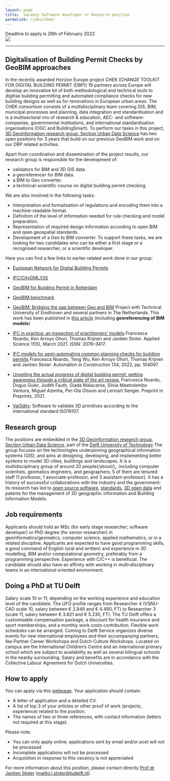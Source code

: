 ```yaml
---
layout: page
title:  Vacancy Software developer or Research position
permalink: /jobs/chek/
---
```


<div class="alert alert-danger" role="alert"> Deadline to apply is 28th of February 2022</div>

<div class="row">
	<div class="col-sm-12 col-xs-12"><img class="img-responsive" src="{{ "DBP.png" }}"></div>
</div>

- - - 

## Digitalisation of Building Permit Checks by GeoBIM approaches

In the recently awarded Horizon Europe project CHEK (CHANGE TOOLKIT FOR DIGITAL BUILDING PERMIT (DBP)) 19 partners across Europe will develop an innovative kit of both methodological and technical tools to digitise building permitting and automated compliance checks for new building designs as well as for renovations in European urban areas. The CHEK consortium consists of a multidisciplinary team covering GIS, BIM, municipal processes and planning, data integration and standardisation and is a multisectoral mix of research & education, AEC- and software-companies, governmental institutions, and international standardisation organisations (OGC and BuildingSmart).
To perform our tasks in this project, [3D Geoinformation research group, Section Urban Data Science](https://3d.bk.tudelft.nl) has two open positions for 3 years that build on our previous GeoBIM work and on our DBP related activities.

Apart from coordination and dissemination of the project results, our research group is responsible for the development of:
- validators for BIM and 3D GIS data.
- a georeferencer for BIM data.
- a BIM to Geo converter.
- a technical-scientific course on digital building permit checking.

We are also involved in the following tasks:
- Interpretation and formalisation of regulations and encoding them into a machine-readable format.
- Definition of the level of information needed for rule checking and model preparation.
- Representation of required design information according to open BIM and open geospatial standards.
- Development of a Geo to BIM converter.
To support these tasks, we are looking for two candidates who can be either a first stage or a recognised researcher, or a scientific developer.

Here you can find a few links to earlier related work done in our group:

- [European Network for Digital Building Permits](https://3d.bk.tudelft.nl/projects/eunet4dbp/)

- [IFC/CityGML/I3S](https://3d.bk.tudelft.nl/projects/i3s/)

- [GeoBIM for Building Permit in Rotterdam](https://3d.bk.tudelft.nl/projects/rotterdamgeobim_bp/)

- [GeoBIM benchmark]( https://3d.bk.tudelft.nl/projects/geobim-benchmark/)

- [GeoBIM: Bridging the gap between Geo and BIM](https://3d.bk.tudelft.nl/projects/geobim/) Project with Technical University of Eindhoven and several partners in The Netherlands. This work has been published in [this article](https://www.mdpi.com/2220-9964/7/8/311/htm) (including **georeferencing of BIM models**)

- [IFC in practice: an inspection of practitioners’ models](https://doi.org/10.3390/app11052232) Francesca Noardo, Ken Arroyo Ohori, Thomas Krijnen and Jantien Stoter. Applied Science 11(5), March 2021. ISSN: 2076–3417. 

- [IFC models for semi-automating common planning checks for building permits]( https://www.sciencedirect.com/science/article/pii/S0926580521005483?via%3Dihub) Francesca Noardo, Teng Wu, Ken Arroyo Ohori, Thomas Krijnen and Jantien Stoter. Automation in Construction 134, 2022, pp. 104097.

- [Unveiling the actual progress of digital building permit: getting awareness through a critical state of the art review.](https://doi.org/10.20944/preprints202110.0392.v2) Francesca Noardo, Dogus Guler, Judith Fauth, Giada Malacarne, Silvia Mastrolembo Ventura, Miguel Azenha, Per-Ola Olsson and Lennart Senger. Preprint in Preprints, 2021. 

- [Val3dity](https://github.com/tudelft3d/val3dity): Software to validate 3D primitives according to the international standard ISO19107.

## Research group
The positions are embedded in the [3D Geoinformation research group, Section Urban Data Science](https://3d.bk.tudelft.nl), part of the [Delft University of Technology](http://www.tudelft.nl)
The group focuses on the technologies underpinning geographical information systems (GIS), and aims at designing, developing, and implementing better systems to model 3D cities, buildings and landscapes. It is a multidisciplinary group of around 20 people(/about/),, including computer scientists, geomatics engineers, and geographers; 5 of them are tenured staff (1 professor, 1 associate-professor, and 3 assistant-professor). It has a history of successful collaborations with the industry and the government: its research has led to [open source software](https://github.com/tudelft3d), [standards](https://www.cityjson.org), [3D open data](https://3dbag.nl/en/viewer) and patents for the management of 3D geographic information and Building Information Models.

## Job requirements
<!-- 600 char --> 

Applicants should hold an MSc (for early stage researcher; software developer) or PhD degree (for senior researcher) in geoinformatics/geomatics, computer science, applied mathematics, or in a related discipline.
Applicants are expected to have good programming skills, a good command of English (oral and written) and experience in 3D modelling, BIM and/or computational geometry, preferably from a programming perspective. Experience with C/C++ is beneficial.
The candidate should also have an affinity with working in multi‐disciplinary teams in an international oriented environment.

## Doing a PhD at TU Delft

Salary scale 10 or 11; depending on the working experience and education level of the candidate.
The UFO profile ranges from Researcher 4 (VSNU-CAO scale 10, salary between € 2.846 and € 4.490, FT) to Researcher 3 (scale 11, salary between € 3.821 and € 5.230, FT).
The TU Delft offers a customisable compensation package, a discount for health insurance and sport memberships, and a monthly work costs contribution. Flexible work schedules can be arranged.
Coming to Delft Service organizes diverse events for new international employees and their accompanying partners, like Partner Career Workshops and Dutch Culture Workshops. Located on campus are the International Children’s Centre and an international primary school which are subject to availability as well as several bilingual schools in the nearby surrounding. Salary and benefits are in accordance with the Collective Labour Agreement for Dutch Universities.

## How to apply

<!-- <div class="alert alert-info" role="alert">
Deadline to apply is 28th of February 2022 at 23:00 (Amsterdam time).
</div> -->

You can apply via this [webpage]( https://www.tudelft.nl/over-tu-delft/werken-bij-tu-delft/vacatures/details?jobId=5598&jobTitle=Junior/Senior%20Researcher%20or%20Scientific%20Software%20Developer).
Your application should contain:

- A letter of application and a detailed CV.
- A list of top 3 of your articles or other proof of work (projects, experience) related to the position.
- The names of two or three references, with contact information (letters not required at this stage).

Please note:
- You can only apply online; applications sent by email and/or post will not be processed
- Incomplete applications will not be processed
- Acquisition in response to this vacancy is not appreciated

For more information about this position, please contact directly [Prof dr Jantien Stoter](https://3d.bk.tudelft.nl/jstoter/) (<mailto:j.stoter@tudelft.nl>).

